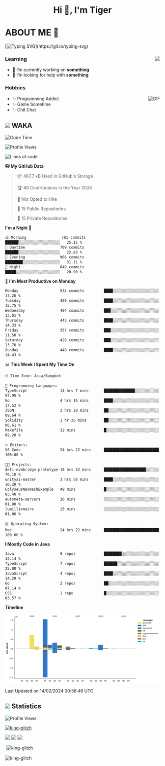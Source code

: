 <h1 align="center">Hi 👋, I'm Tiger</h1>




# ABOUT ME 💬

[![Typing SVG](https://readme-typing-svg.herokuapp.com?color=22F771&vCenter=true&lines=A+perssionate+developer+from+nowhere.)](https://git.io/typing-svg)

<div>
 <img align="right" src="https://spotify-github-profile.vercel.app/api/view?uid=12129734423&cover_image=false&theme=default&bar_color=22d016&bar_color_cover=true" />
 <h3>Learning</h3>
 
 <ul>
  <li>🔭 I’m currently working on <b>something</b></li>
  <li>🤝 I’m looking for help with <b>something</b></li>
 </ul>
 
</div>
<div>
 <h3>Hobbies</h3>
 <img align="right" height="475px"  alt="GIF" src="https://i.pinimg.com/originals/1f/b7/db/1fb7dbee557e5ed509f7517da8a84d58.gif" />
 <ul>
  <li>✨ Programming Addict</li>
  <li>✨ Game Sometime</li>
  <li>✨ Chit Chat</li>
 </ul>
 
</div>



## <img height="40" src="https://raw.githubusercontent.com/innng/innng/master/assets/kyubey.gif"/> WAKA

<!--START_SECTION:waka-->
![Code Time](http://img.shields.io/badge/Code%20Time-1%2C775%20hrs%2013%20mins-blue)

![Profile Views](http://img.shields.io/badge/Profile%20Views-0-blue)

![Lines of code](https://img.shields.io/badge/From%20Hello%20World%20I%27ve%20Written-3.4%20million%20lines%20of%20code-blue)

**🐱 My GitHub Data** 

> 📦 467.7 kB Used in GitHub's Storage 
 > 
> 🏆 49 Contributions in the Year 2024
 > 
> 🚫 Not Opted to Hire
 > 
> 📜 15 Public Repositories 
 > 
> 🔑 15 Private Repositories 
 > 
**I'm a Night 🦉** 

```text
🌞 Morning                781 commits         ██████░░░░░░░░░░░░░░░░░░░   25.15 % 
🌆 Daytime                709 commits         ██████░░░░░░░░░░░░░░░░░░░   22.83 % 
🌃 Evening                966 commits         ████████░░░░░░░░░░░░░░░░░   31.11 % 
🌙 Night                  649 commits         █████░░░░░░░░░░░░░░░░░░░░   20.90 % 
```
📅 **I'm Most Productive on Monday** 

```text
Monday                   534 commits         ████░░░░░░░░░░░░░░░░░░░░░   17.20 % 
Tuesday                  489 commits         ████░░░░░░░░░░░░░░░░░░░░░   15.75 % 
Wednesday                404 commits         ███░░░░░░░░░░░░░░░░░░░░░░   13.01 % 
Thursday                 445 commits         ████░░░░░░░░░░░░░░░░░░░░░   14.33 % 
Friday                   357 commits         ███░░░░░░░░░░░░░░░░░░░░░░   11.50 % 
Saturday                 428 commits         ███░░░░░░░░░░░░░░░░░░░░░░   13.78 % 
Sunday                   448 commits         ████░░░░░░░░░░░░░░░░░░░░░   14.43 % 
```


📊 **This Week I Spent My Time On** 

```text
🕑︎ Time Zone: Asia/Bangkok

💬 Programming Languages: 
TypeScript               14 hrs 7 mins       ██████████████░░░░░░░░░░░   57.95 % 
Go                       4 hrs 16 mins       ████░░░░░░░░░░░░░░░░░░░░░   17.52 % 
JSON                     2 hrs 20 mins       ██░░░░░░░░░░░░░░░░░░░░░░░   09.64 % 
Solidity                 1 hr 36 mins        ██░░░░░░░░░░░░░░░░░░░░░░░   06.61 % 
Makefile                 32 mins             █░░░░░░░░░░░░░░░░░░░░░░░░   02.20 % 

🔥 Editors: 
VS Code                  24 hrs 22 mins      █████████████████████████   100.00 % 

🐱‍💻 Projects: 
defi-evmbridge-prototype 18 hrs 32 mins      ███████████████████░░░░░░   76.10 % 
unityai-master           3 hrs 58 mins       ████░░░░░░░░░░░░░░░░░░░░░   16.28 % 
ColyseusNavmeshExample   49 mins             █░░░░░░░░░░░░░░░░░░░░░░░░   03.40 % 
autometa-servers         26 mins             ░░░░░░░░░░░░░░░░░░░░░░░░░   01.80 % 
lumillionaire            15 mins             ░░░░░░░░░░░░░░░░░░░░░░░░░   01.06 % 

💻 Operating System: 
Mac                      24 hrs 22 mins      █████████████████████████   100.00 % 
```

**I Mostly Code in Java** 

```text
Java                     9 repos             ████████░░░░░░░░░░░░░░░░░   32.14 % 
TypeScript               7 repos             ██████░░░░░░░░░░░░░░░░░░░   25.00 % 
JavaScript               4 repos             ████░░░░░░░░░░░░░░░░░░░░░   14.29 % 
Go                       2 repos             ██░░░░░░░░░░░░░░░░░░░░░░░   07.14 % 
CSS                      1 repo              █░░░░░░░░░░░░░░░░░░░░░░░░   03.57 % 
```



**Timeline**

![Lines of Code chart](https://raw.githubusercontent.com/king-glitch/king-glitch/main/assets/bar_graph.png)


 Last Updated on 14/02/2024 00:58:46 UTC
<!--END_SECTION:waka-->
## <img height="40" src="https://raw.githubusercontent.com/innng/innng/master/assets/kyubey.gif"/> Statistics
![Profile Views](https://komarev.com/ghpvc/?username=king-glitch)  

<p align="left"> 
 <a href="https://github.com/ryo-ma/github-profile-trophy">
  <img src="https://github-profile-trophy.vercel.app/?username=king-glitch&theme=dracula" alt="king-glitch" />
 </a> </p>

![](https://github-profile-summary-cards.vercel.app/api/cards/profile-details?username=king-glitch&theme=dracula)
![](https://github-profile-summary-cards.vercel.app/api/cards/stats?username=king-glitch&theme=dracula) 
![](https://github-profile-summary-cards.vercel.app/api/cards/productive-time?username=king-glitch&theme=dracula)


<p>&nbsp;<img align="center" src="https://github-readme-stats.vercel.app/api?username=king-glitch&theme=dracula" alt="king-glitch" /></p>

<p><img align="center" src="https://github-readme-streak-stats.herokuapp.com/?user=king-glitch&theme=dracula" alt="king-glitch" /></p>
